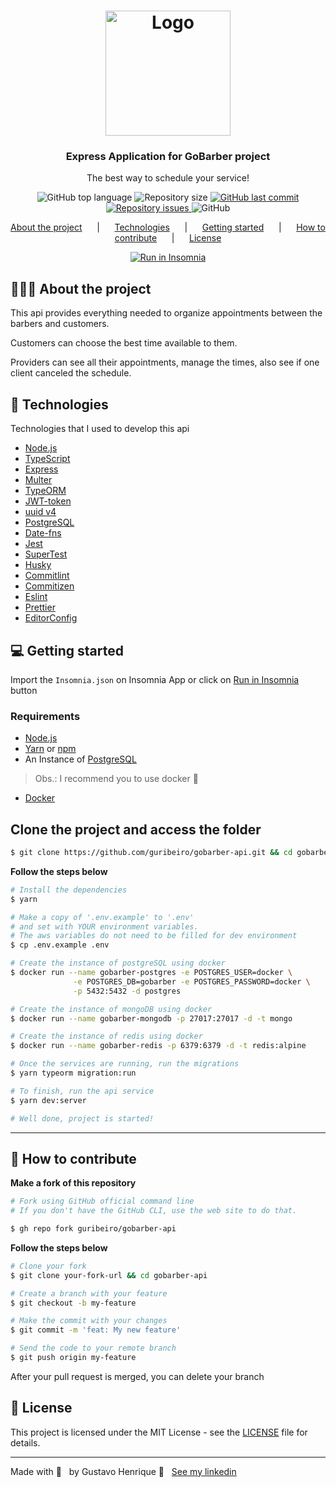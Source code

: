 <h1 align="center">
  <img alt="Logo" src="https://res.cloudinary.com/eliasgcf/image/upload/v1588625369/GoBarber/logo_iw1v9f.svg" width="200px">
</h1>

<h3 align="center">
  Express Application for GoBarber project
</h3>

<p align="center">The best way to schedule your service!</p>

<p align="center">
  <img alt="GitHub top language" src="https://img.shields.io/github/languages/top/guribeiro/gobarber-api?color=3498db&style=for-the-badge">
  <img alt="Repository size" src="https://img.shields.io/github/repo-size/guribeiro/gobarber-api?color=3498db&style=for-the-badge">

  <a href="https://github.com/guribeiro/gobarber-api/commits/master">
    <img alt="GitHub last commit" src="https://img.shields.io/github/last-commit/guribeiro/gobarber-api?color=3498db&style=for-the-badge">
  </a>

  <a href="https://github.com/guribeiro/gobarber-api/issues">
    <img alt="Repository issues" src="https://img.shields.io/github/issues/guribeiro/gobarber-api?color=3498db&style=for-the-badge">
  </a>

  <img alt="GitHub" src="https://img.shields.io/github/license/guribeiro/gobarber-api?color=3498db&style=for-the-badge">
</p>

<p align="center">
  <a href="#%EF%B8%8F-about-the-project">About the project</a>&nbsp; &nbsp; &nbsp; |&nbsp; &nbsp; &nbsp;
  <a href="#-technologies">Technologies</a>&nbsp; &nbsp; &nbsp; |&nbsp; &nbsp; &nbsp;
  <a href="#-getting-started">Getting started</a>&nbsp; &nbsp; &nbsp; |&nbsp; &nbsp; &nbsp;
  <a href="#-how-to-contribute">How to contribute</a>&nbsp; &nbsp; &nbsp; |&nbsp; &nbsp; &nbsp;
  <a href="#-license">License</a>
</p>

<p id="insomniaButton" align="center">
  <a href="https://insomnia.rest/run/?label=GoBarber%20-%20guribeiro&uri=https%3A%2F%2Fraw.githubusercontent.com%2Fguribeiro%2Fgobarber-api%2Fmaster%2FInsomnia.json" target="_blank"><img src="https://insomnia.rest/images/run.svg" alt="Run in Insomnia"></a>
</p>

## 💇🏻‍♂️ About the project

This api provides everything needed to organize appointments between the barbers and customers.

Customers can choose the best time available to them.

Providers can see all their appointments, manage the times, also see if one client canceled the schedule.

<!-- To see the **web client**, click here: [GoBarber Web](https://github.com/guribeiro/gobarber-web)<br /> -->
<!-- To see the **mobile client**, click here: [GoBarber Mobile](https://github.com/guribeiro/gobarber-mobile) -->

## 🚀 Technologies

Technologies that I used to develop this api

* [Node.js](https://nodejs.org/en/)
* [TypeScript](https://www.typescriptlang.org/)
* [Express](https://expressjs.com/pt-br/)
* [Multer](https://github.com/expressjs/multer)
* [TypeORM](https://typeorm.io/#/)
* [JWT-token](https://jwt.io/)
* [uuid v4](https://github.com/thenativeweb/uuidv4/)
* [PostgreSQL](https://www.postgresql.org/)
* [Date-fns](https://date-fns.org/)
* [Jest](https://jestjs.io/)
* [SuperTest](https://github.com/visionmedia/supertest)
* [Husky](https://github.com/typicode/husky)
* [Commitlint](https://github.com/conventional-changelog/commitlint)
* [Commitizen](https://github.com/commitizen/cz-cli)
* [Eslint](https://eslint.org/)
* [Prettier](https://prettier.io/)
* [EditorConfig](https://editorconfig.org/)

## 💻 Getting started

Import the `Insomnia.json` on Insomnia App or click on [Run in Insomnia](#insomniaButton) button

### Requirements

* [Node.js](https://nodejs.org/en/)
* [Yarn](https://classic.yarnpkg.com/) or [npm](https://www.npmjs.com/)
* An Instance of [PostgreSQL](https://www.postgresql.org/)

> Obs.: I recommend you to use docker 🐳
* [Docker](https://www.docker.com/)

## **Clone the project and access the folder**

``` bash
$ git clone https://github.com/guribeiro/gobarber-api.git && cd gobarber-api
```

**Follow the steps below**

``` bash
# Install the dependencies
$ yarn
```

``` bash
# Make a copy of '.env.example' to '.env'
# and set with YOUR environment variables.
# The aws variables do not need to be filled for dev environment
$ cp .env.example .env
```
``` bash
# Create the instance of postgreSQL using docker
$ docker run --name gobarber-postgres -e POSTGRES_USER=docker \
              -e POSTGRES_DB=gobarber -e POSTGRES_PASSWORD=docker \
              -p 5432:5432 -d postgres
```
``` bash
# Create the instance of mongoDB using docker
$ docker run --name gobarber-mongodb -p 27017:27017 -d -t mongo
```
``` bash
# Create the instance of redis using docker
$ docker run --name gobarber-redis -p 6379:6379 -d -t redis:alpine
```
``` bash
# Once the services are running, run the migrations
$ yarn typeorm migration:run
```

``` bash
# To finish, run the api service
$ yarn dev:server

# Well done, project is started!
```
<hr/>

## 🤔 How to contribute

**Make a fork of this repository**

``` bash
# Fork using GitHub official command line
# If you don't have the GitHub CLI, use the web site to do that.

$ gh repo fork guribeiro/gobarber-api
```

**Follow the steps below**

```bash
# Clone your fork
$ git clone your-fork-url && cd gobarber-api
```

```bash
# Create a branch with your feature
$ git checkout -b my-feature
```

```bash
# Make the commit with your changes
$ git commit -m 'feat: My new feature'
```

``` bash
# Send the code to your remote branch
$ git push origin my-feature
```

After your pull request is merged, you can delete your branch

## 📝 License

This project is licensed under the MIT License - see the [LICENSE](LICENSE) file for details.

---

Made with 💜 &nbsp; by Gustavo Henrique 👋 &nbsp; [See my linkedin](https://www.linkedin.com/in/gustavohribeiro/)
